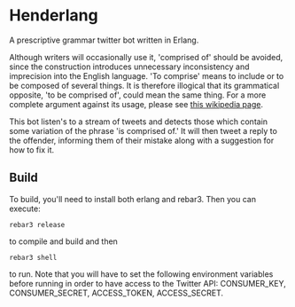 Henderlang
=====

A prescriptive grammar twitter bot written in Erlang.

Although writers will occasionally use it, 'comprised of' should be avoided, since the construction introduces unnecessary inconsistency and imprecision into the English language. 'To comprise' means to include or to be composed of several things. It is therefore illogical that its grammatical opposite, 'to be comprised of', could mean the same thing. For a more complete argument against its usage, please see [this wikipedia page](https://en.wikipedia.org/wiki/User:Giraffedata/comprised_of).

This bot listen's to a stream of tweets and detects those which contain some variation of the phrase 'is comprised of.' It will then tweet a reply to the offender, informing them of their mistake along with a suggestion for how to fix it.

Build
-----

To build, you'll need to install both erlang and rebar3. Then you can execute:

    rebar3 release
    
to compile and build and then

    rebar3 shell
    
to run. Note that you will have to set the following environment variables before running in order to have access to the Twitter API: CONSUMER_KEY, CONSUMER_SECRET, ACCESS_TOKEN, ACCESS_SECRET.
